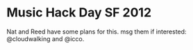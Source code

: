 # Music Hack Day SF 2012

Nat and Reed have some plans for this. msg them if interested: @cloudwalking and @icco.
